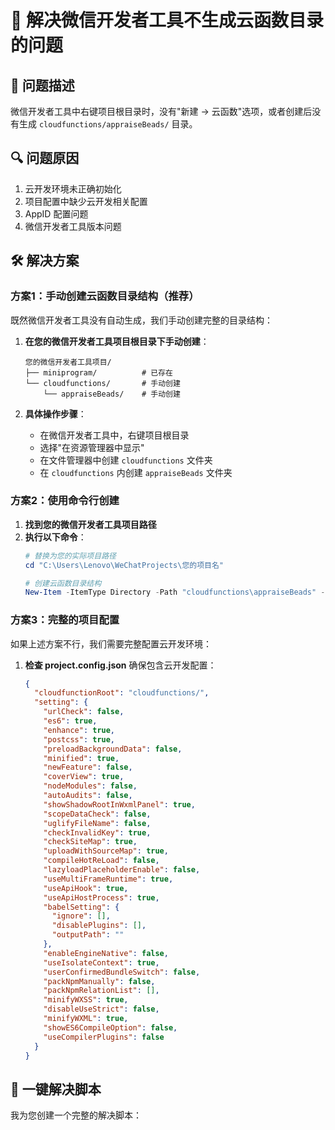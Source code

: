 # 🔧 解决微信开发者工具不生成云函数目录的问题

## 🎯 问题描述
微信开发者工具中右键项目根目录时，没有"新建 → 云函数"选项，或者创建后没有生成 `cloudfunctions/appraiseBeads/` 目录。

## 🔍 问题原因
1. 云开发环境未正确初始化
2. 项目配置中缺少云开发相关配置
3. AppID 配置问题
4. 微信开发者工具版本问题

## 🛠️ 解决方案

### 方案1：手动创建云函数目录结构（推荐）

既然微信开发者工具没有自动生成，我们手动创建完整的目录结构：

1. **在您的微信开发者工具项目根目录下手动创建**：
   ```
   您的微信开发者工具项目/
   ├── miniprogram/          # 已存在
   └── cloudfunctions/       # 手动创建
       └── appraiseBeads/    # 手动创建
   ```

2. **具体操作步骤**：
   - 在微信开发者工具中，右键项目根目录
   - 选择"在资源管理器中显示"
   - 在文件管理器中创建 `cloudfunctions` 文件夹
   - 在 `cloudfunctions` 内创建 `appraiseBeads` 文件夹

### 方案2：使用命令行创建

1. **找到您的微信开发者工具项目路径**
2. **执行以下命令**：
   ```powershell
   # 替换为您的实际项目路径
   cd "C:\Users\Lenovo\WeChatProjects\您的项目名"
   
   # 创建云函数目录结构
   New-Item -ItemType Directory -Path "cloudfunctions\appraiseBeads" -Force
   ```

### 方案3：完整的项目配置

如果上述方案不行，我们需要完整配置云开发环境：

1. **检查 project.config.json**
   确保包含云开发配置：
   ```json
   {
     "cloudfunctionRoot": "cloudfunctions/",
     "setting": {
       "urlCheck": false,
       "es6": true,
       "enhance": true,
       "postcss": true,
       "preloadBackgroundData": false,
       "minified": true,
       "newFeature": false,
       "coverView": true,
       "nodeModules": false,
       "autoAudits": false,
       "showShadowRootInWxmlPanel": true,
       "scopeDataCheck": false,
       "uglifyFileName": false,
       "checkInvalidKey": true,
       "checkSiteMap": true,
       "uploadWithSourceMap": true,
       "compileHotReLoad": false,
       "lazyloadPlaceholderEnable": false,
       "useMultiFrameRuntime": true,
       "useApiHook": true,
       "useApiHostProcess": true,
       "babelSetting": {
         "ignore": [],
         "disablePlugins": [],
         "outputPath": ""
       },
       "enableEngineNative": false,
       "useIsolateContext": true,
       "userConfirmedBundleSwitch": false,
       "packNpmManually": false,
       "packNpmRelationList": [],
       "minifyWXSS": true,
       "disableUseStrict": false,
       "minifyWXML": true,
       "showES6CompileOption": false,
       "useCompilerPlugins": false
     }
   }
   ```

## 🚀 一键解决脚本

我为您创建一个完整的解决脚本：